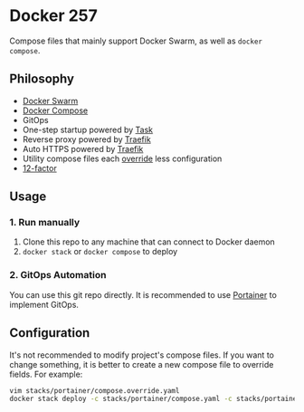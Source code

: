 # Docker 257

Compose files that mainly support Docker Swarm, as well as `docker compose`.

## Philosophy

- [Docker Swarm](https://docs.docker.com/engine/swarm/)
- [Docker Compose](https://docs.docker.com/compose/)
- GitOps
- One-step startup powered by [Task](https://taskfile.dev/)
- Reverse proxy powered by [Traefik](https://traefik.io)
- Auto HTTPS powered by [Traefik](https://traefik.io)
- Utility compose files each [override](https://docs.docker.com/compose/multiple-compose-files/merge/) less configuration
- [12-factor](https://12factor.net/)

## Usage

### 1. Run manually

1. Clone this repo to any machine that can connect to Docker daemon
2. `docker stack` or `docker compose` to deploy

### 2. GitOps Automation

You can use this git repo directly. It is recommended to use [Portainer](https://www.portainer.io/gitops-automation) to implement GitOps.

## Configuration

It's not recommended to modify project's compose files. If you want to change something, it is better to create a new compose file to override fields. For example:

```bash
vim stacks/portainer/compose.override.yaml
docker stack deploy -c stacks/portainer/compose.yaml -c stacks/portainer/compose.override.yaml
```
